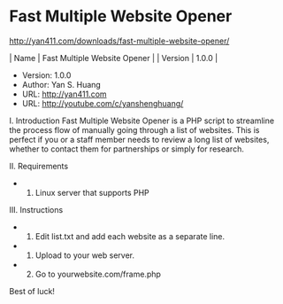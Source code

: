 # Fast Multiple Website Opener

http://yan411.com/downloads/fast-multiple-website-opener/

| Name  | Fast Multiple Website Opener |
| Version  | 1.0.0  |


* Version:  1.0.0
* Author:   Yan S. Huang
* URL:      http://yan411.com
* URL:      http://youtube.com/c/yanshenghuang/


I. Introduction
Fast Multiple Website Opener is a PHP script to streamline the process flow of manually going through a list of websites. This is perfect if you or a staff member needs to review a long list of websites, whether to contact them for partnerships or simply for research.

II. Requirements
- 1. Linux server that supports PHP

III. Instructions
- 1. Edit list.txt and add each website as a separate line.
- 1. Upload to your web server.
- 2. Go to yourwebsite.com/frame.php

Best of luck!

